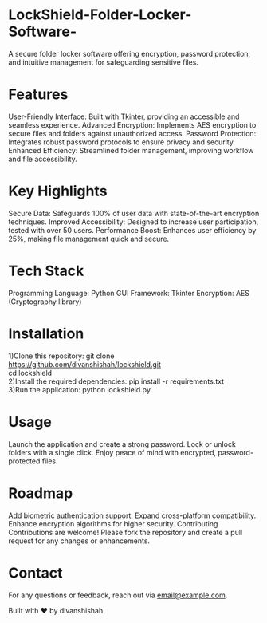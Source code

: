 # LockShield-Folder-Locker-Software-
A secure folder locker software offering encryption, password protection, and intuitive management for safeguarding sensitive files.

# Features
User-Friendly Interface: Built with Tkinter, providing an accessible and seamless experience.
Advanced Encryption: Implements AES encryption to secure files and folders against unauthorized access.
Password Protection: Integrates robust password protocols to ensure privacy and security.
Enhanced Efficiency: Streamlined folder management, improving workflow and file accessibility.

# Key Highlights
Secure Data: Safeguards 100% of user data with state-of-the-art encryption techniques.
Improved Accessibility: Designed to increase user participation, tested with over 50 users.
Performance Boost: Enhances user efficiency by 25%, making file management quick and secure.

# Tech Stack
Programming Language: Python
GUI Framework: Tkinter
Encryption: AES (Cryptography library)

# Installation
1)Clone this repository:
git clone https://github.com/divanshishah/lockshield.git  
cd lockshield  
2)Install the required dependencies:
pip install -r requirements.txt  
3)Run the application:
python lockshield.py  

# Usage
Launch the application and create a strong password.
Lock or unlock folders with a single click.
Enjoy peace of mind with encrypted, password-protected files.

# Roadmap
Add biometric authentication support.
Expand cross-platform compatibility.
Enhance encryption algorithms for higher security.
Contributing
Contributions are welcome! Please fork the repository and create a pull request for any changes or enhancements.

# Contact
For any questions or feedback, reach out via email@example.com.

Built with ❤️ by divanshishah

